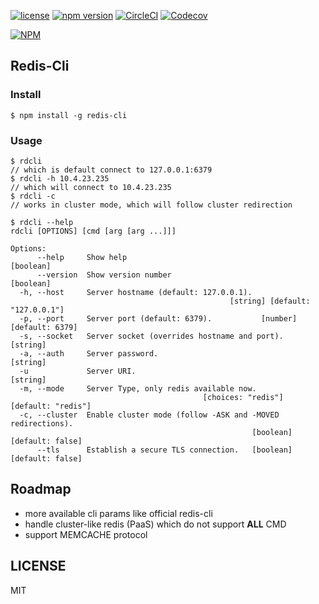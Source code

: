 [![license](https://img.shields.io/github/license/lujiajing1126/redis-cli.svg)](https://github.com/lujiajing1126/redis-cli)
[![npm version](https://badge.fury.io/js/redis-cli.svg)](https://badge.fury.io/js/redis-cli)
[![CircleCI](https://circleci.com/gh/lujiajing1126/redis-cli.svg?style=svg)](https://circleci.com/gh/lujiajing1126/redis-cli)
[![Codecov](https://codecov.io/gh/lujiajing1126/redis-cli/branch/master/graph/badge.svg)](https://codecov.io/gh/lujiajing1126/redis-cli)

[![NPM](https://nodei.co/npm/redis-cli.png)](https://github.com/lujiajing1126/redis-cli)

## Redis-Cli

### Install

```shell
$ npm install -g redis-cli
```

### Usage

```shell
$ rdcli
// which is default connect to 127.0.0.1:6379
$ rdcli -h 10.4.23.235
// which will connect to 10.4.23.235
$ rdcli -c
// works in cluster mode, which will follow cluster redirection
```


```
$ rdcli --help
rdcli [OPTIONS] [cmd [arg [arg ...]]]

Options:
      --help     Show help                                             [boolean]
      --version  Show version number                                   [boolean]
  -h, --host     Server hostname (default: 127.0.0.1).
                                                 [string] [default: "127.0.0.1"]
  -p, --port     Server port (default: 6379).           [number] [default: 6379]
  -s, --socket   Server socket (overrides hostname and port).           [string]
  -a, --auth     Server password.                                       [string]
  -u             Server URI.                                            [string]
  -m, --mode     Server Type, only redis available now.
                                           [choices: "redis"] [default: "redis"]
  -c, --cluster  Enable cluster mode (follow -ASK and -MOVED redirections).
                                                      [boolean] [default: false]
      --tls      Establish a secure TLS connection.   [boolean] [default: false]
```

## Roadmap
- more available cli params like official redis-cli
- handle cluster-like redis (PaaS) which do not support **ALL** CMD
- support MEMCACHE protocol

## LICENSE

MIT
